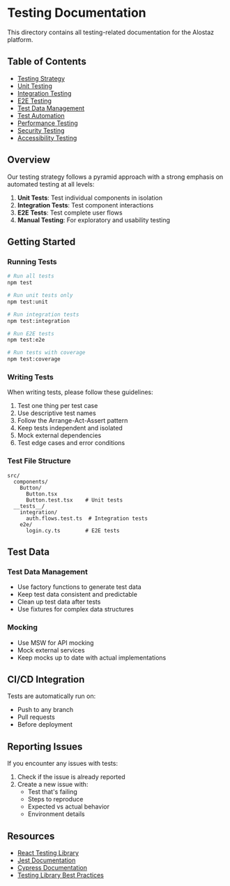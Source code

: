 # Testing Documentation

This directory contains all testing-related documentation for the Alostaz platform.

## Table of Contents

- [Testing Strategy](./testing-strategy.md)
- [Unit Testing](./unit-testing.md)
- [Integration Testing](./integration-testing.md)
- [E2E Testing](./e2e-testing.md)
- [Test Data Management](./test-data.md)
- [Test Automation](./test-automation.md)
- [Performance Testing](./performance-testing.md)
- [Security Testing](./security-testing.md)
- [Accessibility Testing](./accessibility-testing.md)

## Overview

Our testing strategy follows a pyramid approach with a strong emphasis on automated testing at all levels:

1. **Unit Tests**: Test individual components in isolation
2. **Integration Tests**: Test component interactions
3. **E2E Tests**: Test complete user flows
4. **Manual Testing**: For exploratory and usability testing

## Getting Started

### Running Tests

```bash
# Run all tests
npm test

# Run unit tests only
npm test:unit

# Run integration tests
npm test:integration

# Run E2E tests
npm test:e2e

# Run tests with coverage
npm test:coverage
```

### Writing Tests

When writing tests, please follow these guidelines:

1. Test one thing per test case
2. Use descriptive test names
3. Follow the Arrange-Act-Assert pattern
4. Keep tests independent and isolated
5. Mock external dependencies
6. Test edge cases and error conditions

### Test File Structure

```
src/
  components/
    Button/
      Button.tsx
      Button.test.tsx    # Unit tests
  __tests__/
    integration/
      auth.flows.test.ts  # Integration tests
    e2e/
      login.cy.ts        # E2E tests
```

## Test Data

### Test Data Management

- Use factory functions to generate test data
- Keep test data consistent and predictable
- Clean up test data after tests
- Use fixtures for complex data structures

### Mocking

- Use MSW for API mocking
- Mock external services
- Keep mocks up to date with actual implementations

## CI/CD Integration

Tests are automatically run on:
- Push to any branch
- Pull requests
- Before deployment

## Reporting Issues

If you encounter any issues with tests:

1. Check if the issue is already reported
2. Create a new issue with:
   - Test that's failing
   - Steps to reproduce
   - Expected vs actual behavior
   - Environment details

## Resources

- [React Testing Library](https://testing-library.com/docs/react-testing-library/intro/)
- [Jest Documentation](https://jestjs.io/docs/getting-started)
- [Cypress Documentation](https://docs.cypress.io/)
- [Testing Library Best Practices](https://testing-library.com/docs/guiding-principles)

